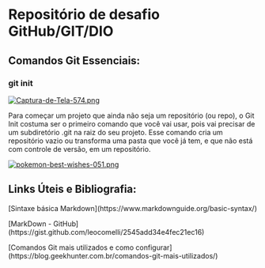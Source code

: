 # Repositório de desafio GitHub/GIT/DIO
## Comandos Git Essenciais:
### git init
[![Captura-de-Tela-574.png](https://i.postimg.cc/SsHD54cP/Captura-de-Tela-574.png)](https://postimg.cc/tZt3ZLSd)
<p> Para começar um projeto que ainda não seja um repositório (ou repo), o Git Init costuma ser o primeiro comando que você vai usar, pois vai precisar de um subdiretório .git na raiz do seu projeto.
Esse comando cria um repositório vazio ou transforma uma pasta que você já tem, e que não está com controle de versão, em um repositório.

[![pokemon-best-wishes-051.png](https://i.postimg.cc/TwJk6MRf/pokemon-best-wishes-051.png)](https://postimg.cc/Fd1by6dB)
## Links Úteis e Bibliografia: 
<p>[Sintaxe básica Markdown](https://www.markdownguide.org/basic-syntax/)
<p>[MarkDown - GitHub](https://gist.github.com/leocomelli/2545add34e4fec21ec16)
<p>[Comandos Git mais utilizados e como configurar](https://blog.geekhunter.com.br/comandos-git-mais-utilizados/)
